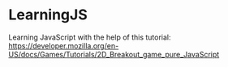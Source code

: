 # LearningJS
Learning JavaScript with the help of this tutorial: https://developer.mozilla.org/en-US/docs/Games/Tutorials/2D_Breakout_game_pure_JavaScript
